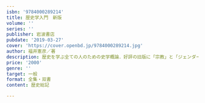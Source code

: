 ```yaml
---
isbn: '9784000289214'
title: 歴史学入門　新版
volume: ''
series: ''
publisher: 岩波書店
pubdate: '2019-03-27'
cover: 'https://cover.openbd.jp/9784000289214.jpg'
author: 福井憲彦／著
description: 歴史を学ぶ全ての人のための史学概論．好評の旧版に「宗教」と「ジェンダー」の二章を加えた全面改訂版．
price: '2000'
genre: ''
target: 一般
format: 全集・双書
content: 歴史総記

---
```

